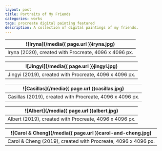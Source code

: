 ```yaml
---
layout: post
title: Portraits of My Friends
categories: works
tags: procreate digital painting featured
description: A collection of digital paintings of my friends.
---
```


<!--more-->

![Iryna](/media{{ page.url }}iryna.jpg) |
:----------: |
Iryna (2020), created with Procreate, 4096 x 4096 px. |

![Jingyi](/media{{ page.url }}jingyi.jpg) |
:----------: |
Jingyi (2019), created with Procreate, 4096 x 4096 px. |

![Casillas](/media{{ page.url }}casillas.jpg) |
:----------: |
Casillas (2019), created with Procreate, 4096 x 4096 px. |

![Albert](/media{{ page.url }}albert.jpg) |
:----------: |
Albert (2019), created with Procreate, 4096 x 4096 px. |

![Carol & Cheng](/media{{ page.url }}carol-and-cheng.jpg) |
:----------: |
Carol & Cheng (2019), created with Procreate, 4096 x 4096 px. |
